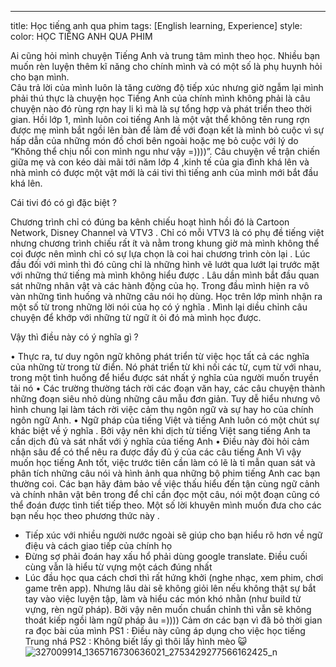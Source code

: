 ---
title: Học tiếng anh qua phim
tags: [English learning, Experience]
style: 
color: 
HỌC TIẾNG ANH QUA PHIM

Ai cũng hỏi mình chuyện Tiếng Anh và trung tâm mình theo học. Nhiều bạn muốn rèn luyện thêm kĩ năng cho chính mình và có một số là phụ huynh hỏi cho bạn mình.  
Câu trả lời của mình luôn là tăng cường độ tiếp xúc nhưng giờ ngẫm lại mình phải thú thực là chuyện học Tiếng Anh của chính mình không phải là câu chuyện nào đó rùng rợn hay li kì mà là sự tổng hợp và phát triển theo thời gian.
Hồi lớp 1, mình luôn coi tiếng Anh là một vật thể không tên rung rợn được mẹ mình bắt ngồi lên bàn để làm đề với đoạn kết là mình bỏ cuộc vì sự hấp dẫn của những món đồ chơi bên ngoài hoặc mẹ bỏ cuộc với lý do “Không thể chịu nổi con mình ngu như vậy =))))”. 
Câu chuyện về trận chiến giữa mẹ và con kéo dài mãi tới năm lớp 4 ,kinh tế của gia đình khá lên và nhà mình có được một vật mới là cái tivi thì tiếng anh của mình mới bắt đầu khá lên.    

Cái tivi đó có gì đặc biệt ?

Chương trình chỉ có đúng ba kênh chiếu hoạt hình hồi đó là Cartoon Network, Disney Channel và VTV3 . Chỉ có mỗi VTV3 là có phụ đề tiếng việt nhưng chương trình chiếu rất ít và nằm trong khung giờ mà mình không thể coi được nên mình chỉ có sự lựa chọn là coi hai chương trình còn lại .
Lúc đầu đối với mình thì đó cũng chỉ là những hình vẽ lướt qua lướt lại trước mặt với những thứ tiếng mà mình không hiểu được .
Lâu dần mình bắt đầu quan sát những nhân vật và các hành động của họ. Trong đầu mình hiện ra vô vàn những tình huống và những câu nói họ dùng.
Học trên lớp mình nhận ra một số từ trong những lời nói của họ có ý nghĩa . Mình lại diều chỉnh câu chuyện để khớp với những từ ngữ ít ỏi đó mà mình học được. 

Vậy thì điều này có ý nghĩa gì ?

• Thực ra, tư duy ngôn ngữ không phát triển từ việc học tất cả các nghĩa của những từ trong từ điển. Nó phát triển từ khi nối các từ, cụm từ với nhau, trong một tình huống để hiểu được sát nhất ý nghĩa của người muốn truyền tải nó
• Các trường thường tách rời các đoạn văn hay, các câu chuyện thành những đoạn siêu nhỏ dùng những câu mẫu đơn giản. Tuy dễ hiểu nhưng vô hình chung lại làm tách rời việc cảm thụ ngôn ngữ và sự hay ho của chính ngôn ngữ Anh.
• Ngữ pháp của tiếng Việt và tiếng Anh luôn có một chút sự khác biệt về ý nghĩa . Bởi vậy nên khi dịch từ tiếng Việt sang tiếng Anh ta cần dịch đủ và sát nhất với ý nghĩa của tiếng Anh
• Điều này đòi hỏi cảm nhận sâu để có thể nêu ra được đầy đủ ý của các câu tiếng Anh
Vì vậy muốn học tiếng Anh tốt, việc trước tiên cần làm có lẽ là tỉ mẫn quan sát và phân tích những câu nói và hình ảnh qua những bộ phim tiếng Anh cac bạn thường coi. Các bạn hãy đảm bảo về việc thấu hiểu đến tận cùng ngữ cảnh và chính nhân vật bên trong để chỉ cần đọc một câu, nói một đoạn cũng có thể đoán được tình tiết tiếp theo.
Một số lời khuyên mình muốn đưa cho các bạn nếu học theo phương thức này . 
- Tiếp xúc với nhiều người nước ngoài sẽ giúp cho bạn hiểu rõ hơn về ngữ điệu và cách giao tiếp của chính họ 
- Đừng sợ phải đoán hay xấu hổ phải dùng google translate. Điều cuối cùng vẫn là hiểu từ vựng một cách đúng nhất
- Lúc đầu học qua cách chơi thì rất hứng khởi (nghe nhạc, xem phim, chơi game trên app). Nhưng lâu dài sẽ không giỏi lên nếu không thật sự bắt tay vào việc luyện tập, làm và hiểu các món khó nhằn (như build từ vựng, rèn ngữ pháp). 
Bởi vậy nên muốn chuẩn chỉnh thì vẫn sẽ không thoát kiếp ngồi làm ngữ pháp âu =)))) 
Cảm ơn các bạn vì đã bỏ thời gian ra đọc bài của mình
PS1 : Điều này cũng áp dụng cho việc học tiếng Trung nhá
PS2 : Không biết lấy gì thôi lấy hình mèo 😺
![327009914_1365716730636021_2753429277566162425_n](https://github.com/Tekonora/Tekonora.github.io/assets/119715655/ee47cf1a-ce24-490d-8b90-eee72308f85a)
